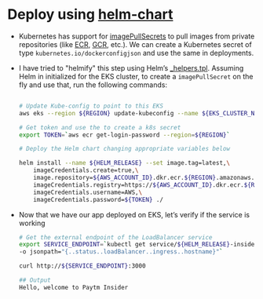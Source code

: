 # Deploy using [helm-chart](./helm-chart)

* Kubernetes has support for [imagePullSecrets](https://kubernetes.io/docs/tasks/configure-pod-container/pull-image-private-registry/) to pull images from private repositories (like [ECR](https://aws.amazon.com/ecr/), [GCR](https://cloud.google.com/container-registry), etc.). We can create a Kubernetes secret of type `kubernetes.io/dockerconfigjson` and use the same in deployments.

* I have tried to "helmify" this step using Helm’s [_helpers.tpl](./templates/_helpers.tpl#L58). Assuming Helm in initialized for the EKS cluster, to create a `imagePullSecret` on the fly and use that, run the following commands:

    ```sh

    # Update Kube-config to point to this EKS
    aws eks --region ${REGION} update-kubeconfig --name ${EKS_CLUSTER_NAME}

    # Get token and use the to create a k8s secret
    export TOKEN=`aws ecr get-login-password --region=${REGION}`

    # Deploy the Helm chart changing appropriate variables below

    helm install --name ${HELM_RELEASE} --set image.tag=latest,\
        imageCredentials.create=true,\
        image.repository=${AWS_ACCOUNT_ID}.dkr.ecr.${REGION}.amazonaws.com/${REPOSITORY},\
        imageCredentials.registry=https://${AWS_ACCOUNT_ID}.dkr.ecr.${REGION}.amazonaws.com,\
        imageCredentials.username=AWS,\
        imageCredentials.password=${TOKEN} ./

    ```

* Now that we have our app deployed on EKS, let’s verify if the service is working

    ```sh
    # Get the external endpoint of the LoadBalancer service
    export SERVICE_ENDPOINT=`kubectl get service/${HELM_RELEASE}-insider \
    -o jsonpath="{..status..loadBalancer..ingress..hostname}"`

    curl http://${SERVICE_ENDPOINT}:3000

    ## Output
    Hello, welcome to Paytm Insider
    ```
